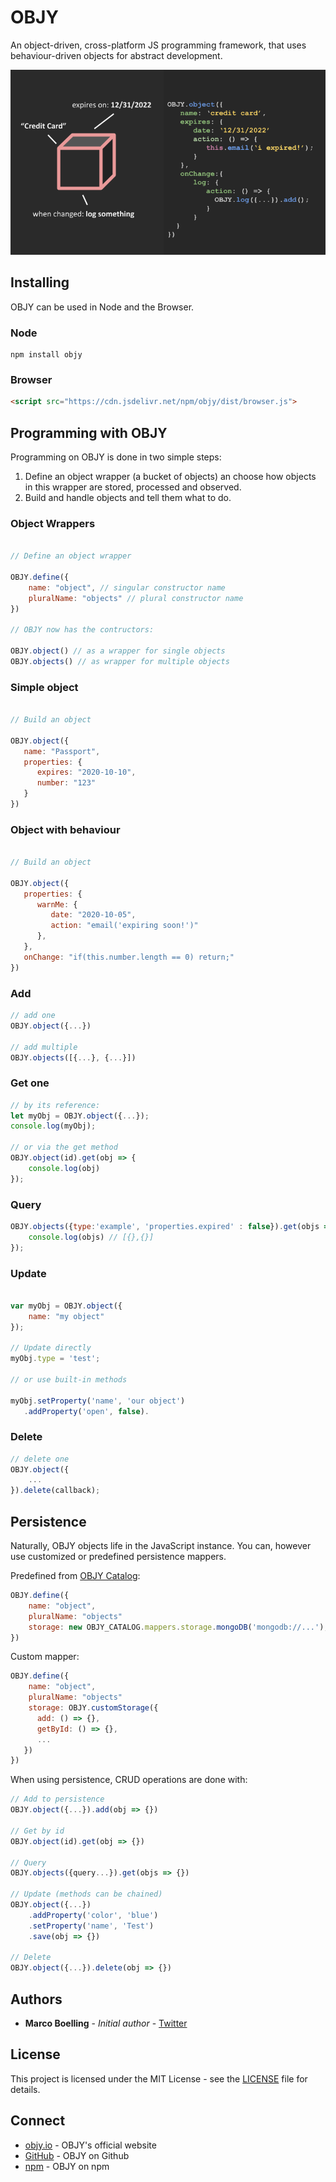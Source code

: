 # OBJY

An object-driven, cross-platform JS programming framework, that uses behaviour-driven objects for abstract development.

![OBJY LOGO](../assets/img/OBJY-object-code.png "OBJY")

## Installing

OBJY can be used in Node and the Browser.

### Node

```shell
npm install objy
```

### Browser

```html
<script src="https://cdn.jsdelivr.net/npm/objy/dist/browser.js">
```



## Programming with OBJY

Programming on OBJY is done in two simple steps:

1. Define an object wrapper (a bucket of objects) an choose how objects in this wrapper are stored, processed and observed.
2. Build and handle objects and tell them what to do.


### Object Wrappers

```javascript

// Define an object wrapper

OBJY.define({
	name: "object", // singular constructor name
	pluralName: "objects" // plural constructor name
})

// OBJY now has the contructors:

OBJY.object() // as a wrapper for single objects
OBJY.objects() // as wrapper for multiple objects
```

### Simple object

```javascript

// Build an object

OBJY.object({
   name: "Passport",
   properties: {
      expires: "2020-10-10",
      number: "123"
   }
})
```

### Object with behaviour

```javascript

// Build an object

OBJY.object({
   properties: {
      warnMe: {
         date: "2020-10-05",
         action: "email('expiring soon!')"
      },
   },
   onChange: "if(this.number.length == 0) return;"
})
```

### Add

```javascript
// add one
OBJY.object({...})

// add multiple
OBJY.objects([{...}, {...}])
```

### Get one
```javascript
// by its reference:
let myObj = OBJY.object({...});
console.log(myObj);

// or via the get method
OBJY.object(id).get(obj => {
	console.log(obj)
});
```

### Query

```javascript
OBJY.objects({type:'example', 'properties.expired' : false}).get(objs => {
	console.log(objs) // [{},{}]
});
```

### Update

```javascript

var myObj = OBJY.object({
	name: "my object"
});

// Update directly
myObj.type = 'test';

// or use built-in methods

myObj.setProperty('name', 'our object')
   .addProperty('open', false).
```

### Delete

```javascript
// delete one
OBJY.object({
	...
}).delete(callback);
```


## Persistence

Naturally, OBJY objects life in the JavaScript instance. You can, however use customized or predefined persistence mappers.

Predefined from [OBJY Catalog](...):

```javascript
OBJY.define({
	name: "object",
	pluralName: "objects"
	storage: new OBJY_CATALOG.mappers.storage.mongoDB('mongodb://...'), 
})
```

Custom mapper:

```javascript
OBJY.define({
	name: "object",
	pluralName: "objects"
	storage: OBJY.customStorage({
      add: () => {},
      getById: () => {},
      ...
   })
})
```

When using persistence, CRUD operations are done with:


```javascript
// Add to persistence
OBJY.object({...}).add(obj => {})

// Get by id
OBJY.object(id).get(obj => {})

// Query
OBJY.objects({query...}).get(objs => {})

// Update (methods can be chained)
OBJY.object({...})
	.addProperty('color', 'blue')
	.setProperty('name', 'Test')
	.save(obj => {})

// Delete
OBJY.object({...}).delete(obj => {})
```


## Authors

* **Marco Boelling** - *Initial author* - [Twitter](https://twitter.com/marcoboelling)

## License

This project is licensed under the MIT License - see the [LICENSE](https://github.com/objy-org/objy/blob/master/LICENSE.md) file for details.

## Connect

* [objy.io](https://objy.io) - OBJY's official website
* [GitHub](https://github.com/objy-org) - OBJY on Github
* [npm](https://www.npmjs.com/package/objy) - OBJY on npm

